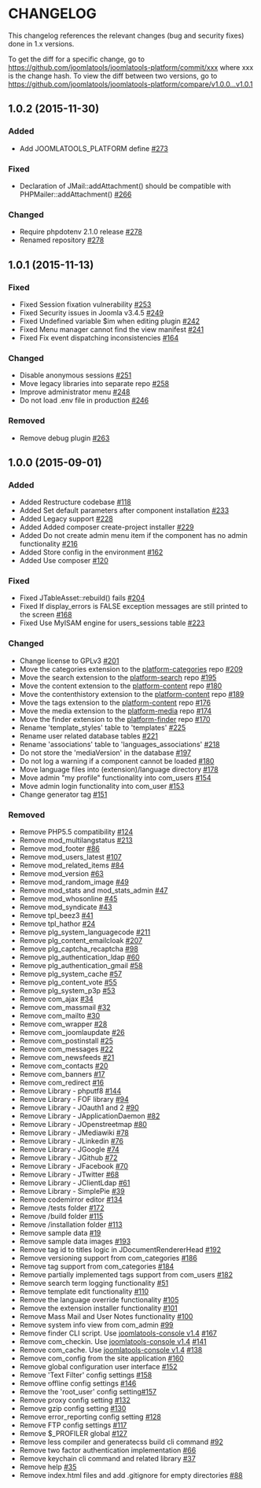 CHANGELOG
=========

This changelog references the relevant changes (bug and security fixes) done in 1.x versions.

To get the diff for a specific change, go to https://github.com/joomlatools/joomlatools-platform/commit/xxx where xxx is the change hash.
To view the diff between two versions, go to https://github.com/joomlatools/joomlatools-platform/compare/v1.0.0...v1.0.1

## 1.0.2 (2015-11-30)

### Added

* Add JOOMLATOOLS_PLATFORM define [#273](https://github.com/joomlatools/joomlatools-platform/issues/273)

### Fixed 

* Declaration of JMail::addAttachment() should be compatible with PHPMailer::addAttachment() [#266](https://github.com/joomlatools/joomlatools-platform/issues/266)

### Changed

* Require phpdotenv 2.1.0 release [#278](https://github.com/joomlatools/joomlatools-platform/issues/276)
* Renamed repository [#278](https://github.com/joomlatools/joomlatools-platform/issues/278)

## 1.0.1 (2015-11-13)

### Fixed

* Fixed Session fixation vulnerability [#253](https://github.com/joomlatools/joomlatools-platform/issues/253)
* Fixed Security issues in Joomla v3.4.5 [#249](https://github.com/joomlatools/joomlatools-platform/issues/249)
* Fixed Undefined variable $im when editing plugin [#242](https://github.com/joomlatools/joomlatools-platform/issues/242)
* Fixed Menu manager cannot find the view manifest [#241](https://github.com/joomlatools/joomlatools-platform/issues/241)
* Fixed Fix event dispatching inconsistencies [#164](https://github.com/joomlatools/joomlatools-platform/issues/164)

### Changed

* Disable anonymous sessions [#251](https://github.com/joomlatools/joomlatools-platform/issues/251)
* Move legacy libraries into separate repo [#258](https://github.com/joomlatools/joomlatools-platform/issues/258)
* Improve administrator menu [#248](https://github.com/joomlatools/joomlatools-platform/issues/248)
* Do not load .env file in production [#246](https://github.com/joomlatools/joomlatools-platform/issues/246)

### Removed

* Remove debug plugin [#263](https://github.com/joomlatools/joomlatools-platform/pull/263)

## 1.0.0 (2015-09-01)

### Added

* Added Restructure codebase [#118](https://github.com/joomlatools/joomlatools-platform/pull/118)
* Added Set default parameters after component installation [#233](https://github.com/joomlatools/joomlatools-platform/pull/233)
* Added Legacy support [#228](https://github.com/joomlatools/joomlatools-platform/pull/228)
* Added Added composer create-project installer [#229](https://github.com/joomlatools/joomlatools-platform/pull/229)
* Added Do not create admin menu item if the component has no admin functionality [#216](https://github.com/joomlatools/joomlatools-platform/pull/216)
* Added Store config in the environment [#162](https://github.com/joomlatools/joomlatools-platform/pull/162)
* Added Use composer [#120](https://github.com/joomlatools/joomlatools-platform/pull/120)

### Fixed

* Fixed JTableAsset::rebuild() fails [#204](https://github.com/joomlatools/joomlatools-platform/pull/204)
* Fixed If display_errors is FALSE exception messages are still printed to the screen [#168](https://github.com/joomlatools/joomlatools-platform/pull/168)
* Fixed Use MyISAM engine for users_sessions table [#223](https://github.com/joomlatools/joomlatools-platform/pull/223)

### Changed

* Change license to GPLv3 [#201](https://github.com/joomlatools/joomlatools-platform/pull/201)
* Move the categories extension to the [platform-categories] repo [#209](https://github.com/joomlatools/joomlatools-platform/pull/209)
* Move the search extension to the [platform-search] repo [#195](https://github.com/joomlatools/joomlatools-platform/pull/195)
* Move the content extension to the [platform-content] repo [#180](https://github.com/joomlatools/joomlatools-platform/pull/180)
* Move the contenthistory extension to the [platform-content] repo [#189](https://github.com/joomlatools/joomlatools-platform/pull/189)
* Move the tags extension to the [platform-content] repo [#176](https://github.com/joomlatools/joomlatools-platform/pull/176)
* Move the media extension to the [platform-media] repo [#174](https://github.com/joomlatools/joomlatools-platform/pull/174)
* Move the finder extension to the [platform-finder] repo [#170](https://github.com/joomlatools/joomlatools-platform/pull/170)
* Rename 'template_styles' table to 'templates' [#225](https://github.com/joomlatools/joomlatools-platform/pull/225)
* Rename user related database tables [#221](https://github.com/joomlatools/joomlatools-platform/pull/221)
* Rename 'associations' table to 'languages_associations' [#218](https://github.com/joomlatools/joomlatools-platform/pull/218)
* Do not store the 'mediaVersion' in the database [#197](https://github.com/joomlatools/joomlatools-platform/pull/197)
* Do not log a warning if a component cannot be loaded [#180](https://github.com/joomlatools/joomlatools-platform/pull/180)
* Move language files into (extension)/language directory [#178](https://github.com/joomlatools/joomlatools-platform/pull/178)
* Move admin "my profile" functionality into com_users [#154](https://github.com/joomlatools/joomlatools-platform/pull/154)
* Move admin login functionality into com_user [#153](https://github.com/joomlatools/joomlatools-platform/pull/153)
* Change generator tag [#151](https://github.com/joomlatools/joomlatools-platform/pull/151)

### Removed

* Remove PHP5.5 compatibility [#124](https://github.com/joomlatools/joomlatools-platform/pull/124)
* Remove mod_multilangstatus [#213](https://github.com/joomlatools/joomlatools-platform/pull/213)
* Remove mod_footer [#86](https://github.com/joomlatools/joomlatools-platform/pull/86)
* Remove mod_users_latest [#107](https://github.com/joomlatools/joomlatools-platform/pull/107)
* Remove mod_related_items [#84](https://github.com/joomlatools/joomlatools-platform/pull/84)
* Remove mod_version [#63](https://github.com/joomlatools/joomlatools-platform/pull/63)
* Remove mod_random_image [#49](https://github.com/joomlatools/joomlatools-platform/pull/49)
* Remove mod_stats and mod_stats_admin [#47](https://github.com/joomlatools/joomlatools-platform/pull/47)
* Remove mod_whosonline [#45](https://github.com/joomlatools/joomlatools-platform/pull/45)
* Remove mod_syndicate [#43](https://github.com/joomlatools/joomlatools-platform/pull/43)
* Remove tpl_beez3 [#41](https://github.com/joomlatools/joomlatools-platform/pull/41)
* Remove tpl_hathor [#24](https://github.com/joomlatools/joomlatools-platform/pull/24)
* Remove plg_system_languagecode [#211](https://github.com/joomlatools/joomlatools-platform/pull/211)
* Remove plg_content_emailcloak [#207](https://github.com/joomlatools/joomlatools-platform/pull/207)
* Remove plg_captcha_recaptcha [#98](https://github.com/joomlatools/joomlatools-platform/pull/98)
* Remove plg_authentication_ldap [#60](https://github.com/joomlatools/joomlatools-platform/pull/60)
* Remove plg_authentication_gmail [#58](https://github.com/joomlatools/joomlatools-platform/pull/58)
* Remove plg_system_cache [#57](https://github.com/joomlatools/joomlatools-platform/pull/57)
* Remove plg_content_vote [#55](https://github.com/joomlatools/joomlatools-platform/pull/55)
* Remove plg_system_p3p [#53](https://github.com/joomlatools/joomlatools-platform/pull/53)
* Remove com_ajax [#34](https://github.com/joomlatools/joomlatools-platform/pull/34)
* Remove com_massmail [#32](https://github.com/joomlatools/joomlatools-platform/pull/32)
* Remove com_mailto [#30](https://github.com/joomlatools/joomlatools-platform/pull/30)
* Remove com_wrapper [#28](https://github.com/joomlatools/joomlatools-platform/pull/28)
* Remove com_joomlaupdate [#26](https://github.com/joomlatools/joomlatools-platform/pull/26)
* Remove com_postinstall [#25](https://github.com/joomlatools/joomlatools-platform/pull/25)
* Remove com_messages [#22](https://github.com/joomlatools/joomlatools-platform/pull/22)
* Remove com_newsfeeds [#21](https://github.com/joomlatools/joomlatools-platform/pull/21)
* Remove com_contacts [#20](https://github.com/joomlatools/joomlatools-platform/pull/20)
* Remove com_banners [#17](https://github.com/joomlatools/joomlatools-platform/pull/17)
* Remove com_redirect [#16](https://github.com/joomlatools/joomlatools-platform/pull/16)
* Remove Library - phputf8 [#144](https://github.com/joomlatools/joomlatools-platform/pull/144)
* Remove Library - FOF library [#94](https://github.com/joomlatools/joomlatools-platform/pull/94)
* Remove Library - JOauth1 and 2 [#90](https://github.com/joomlatools/joomlatools-platform/pull/90)
* Remove Library - JApplicationDaemon [#82](https://github.com/joomlatools/joomlatools-platform/pull/82)
* Remove Library - JOpenstreetmap [#80](https://github.com/joomlatools/joomlatools-platform/pull/80)
* Remove Library - JMediawiki [#78](https://github.com/joomlatools/joomlatools-platform/pull/78)
* Remove Library - JLinkedin [#76](https://github.com/joomlatools/joomlatools-platform/pull/76)
* Remove Library - JGoogle [#74](https://github.com/joomlatools/joomlatools-platform/pull/74)
* Remove Library - JGithub [#72](https://github.com/joomlatools/joomlatools-platform/pull/72)
* Remove Library - JFacebook [#70](https://github.com/joomlatools/joomlatools-platform/pull/70)
* Remove Library - JTwitter [#68](https://github.com/joomlatools/joomlatools-platform/pull/68)
* Remove Library - JClientLdap [#61](https://github.com/joomlatools/joomlatools-platform/pull/61)
* Remove Library - SimplePie [#39](https://github.com/joomlatools/joomlatools-platform/pull/39)
* Remove codemirror editor [#134](https://github.com/joomlatools/joomlatools-platform/pull/134)
* Remove /tests folder [#172](https://github.com/joomlatools/joomlatools-platform/pull/172)
* Remove /build folder [#115](https://github.com/joomlatools/joomlatools-platform/pull/115)
* Remove /installation folder [#113](https://github.com/joomlatools/joomlatools-platform/pull/113)
* Remove sample data  [#19](https://github.com/joomlatools/joomlatools-platform/pull/19)
* Remove sample data images [#193](https://github.com/joomlatools/joomlatools-platform/pull/193)
* Remove tag id to titles logic in JDocumentRendererHead [#192](https://github.com/joomlatools/joomlatools-platform/pull/192)
* Remove versioning support from com_categories [#186](https://github.com/joomlatools/joomlatools-platform/pull/186)
* Remove tag support from com_categories [#184](https://github.com/joomlatools/joomlatools-platform/pull/184)
* Remove partially implemented tags support from com_users [#182](https://github.com/joomlatools/joomlatools-platform/pull/182)
* Remove search term logging functionality [#51](https://github.com/joomlatools/joomlatools-platform/pull/51)
* Remove template edit functionality [#110](https://github.com/joomlatools/joomlatools-platform/pull/110)
* Remove the language override functionality [#105](https://github.com/joomlatools/joomlatools-platform/pull/105)
* Remove the extension installer functionality [#101](https://github.com/joomlatools/joomlatools-platform/pull/101)
* Remove Mass Mail and User Notes functionality [#100](https://github.com/joomlatools/joomlatools-platform/pull/100)
* Remove system info view from com_admin [#99](https://github.com/joomlatools/joomlatools-platform/pull/99)
* Remove finder CLI script. Use [joomlatools-console v1.4] [#167](https://github.com/joomlatools/joomlatools-platform/pull/167)
* Remove com_checkin. Use [joomlatools-console v1.4] [#141](https://github.com/joomlatools/joomlatools-platform/pull/141)
* Remove com_cache. Use [joomlatools-console v1.4] [#138](https://github.com/joomlatools/joomlatools-platform/pull/138)
* Remove com_config from the site application [#160](https://github.com/joomlatools/joomlatools-platform/pull/160)
* Remove global configuration user interface [#152](https://github.com/joomlatools/joomlatools-platform/pull/152)
* Remove 'Text Filter' config settings [#158](https://github.com/joomlatools/joomlatools-platform/pull/158)
* Remove offline config settings [#146](https://github.com/joomlatools/joomlatools-platform/pull/146)
* Remove the 'root_user' config setting[#157](https://github.com/joomlatools/joomlatools-platform/pull/157)
* Remove proxy config setting [#132](https://github.com/joomlatools/joomlatools-platform/pull/132)
* Remove gzip config setting [#130](https://github.com/joomlatools/joomlatools-platform/pull/130)
* Remove error_reporting config setting [#128](https://github.com/joomlatools/joomlatools-platform/pull/128)
* Remove FTP config settings [#117](https://github.com/joomlatools/joomlatools-platform/pull/117)
* Remove $_PROFILER global [#127](https://github.com/joomlatools/joomlatools-platform/pull/127)
* Remove less compiler and generatecss build cli command [#92](https://github.com/joomlatools/joomlatools-platform/pull/92)
* Remove two factor authentication implementation [#66](https://github.com/joomlatools/joomlatools-platform/pull/66)
* Remove keychain cli command and related library [#37](https://github.com/joomlatools/joomlatools-platform/pull/37)
* Remove help [#35](https://github.com/joomlatools/joomlatools-platform/pull/35)
* Remove index.html files and add .gitignore for empty directories [#88](https://github.com/joomlatools/joomlatools-platform/pull/88)
 
[platform-categories]: https://github.com/joomlatools/joomlatools-platform-categories
[platform-search]: https://github.com/joomlatools/joomlatools-platform-search
[platform-content]: https://github.com/joomlatools/joomlatools-platform-content
[platform-media]: https://github.com/joomlatools/joomlatools-platform-media
[platform-finder]: https://github.com/joomlatools/joomlatools-platform-finder

[joomlatools-console v1.4]: https://github.com/joomlatools/joomlatools-console/releases/tag/v1.4.0

